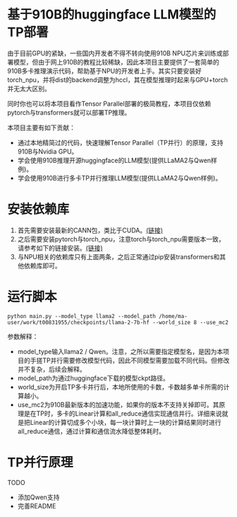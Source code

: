 # 基于910B的huggingface LLM模型的TP部署
由于目前GPU的紧缺，一些国内开发者不得不转向使用910B NPU芯片来训练或部署模型，但由于网上910B的教程比较稀缺，因此本项目主要提供了一套简单的910B多卡推理演示代码，帮助基于NPU的开发者上手。其实只要安装好torch_npu，并将dist的backend调整为hccl，其在模型推理时起来与GPU+torch并无太大区别。

同时你也可以将本项目看作Tensor Parallel部署的极简教程，本项目仅依赖pytorch与transformers就可以部署TP推理。

本项目主要有如下贡献：
- 通过本地精简过的代码，快速理解Tensor Parallel（TP并行）的原理，支持910B与Nvidia GPU。
- 学会使用910B推理开源huggingface的LLM模型(提供LLaMA2与Qwen样例)。
- 学会使用910B进行多卡TP并行推理LLM模型(提供LLaMA2与Qwen样例)。

# 安装依赖库
1. 首先需要安装最新的CANN包，类比于CUDA。[(链接)](https://www.hiascend.com/en/software/cann/community)
2. 之后需要安装pytorch与torch_npu，注意torch与torch_npu需要版本一致，请参考如下的链接安装。[(链接)](https://github.com/Ascend/pytorch)
3. 与NPU相关的依赖库只有上面两条，之后正常通过pip安装transformers和其他依赖库即可。

# 运行脚本
```
python main.py --model_type llama2 --model_path /home/ma-user/work/t00831955/checkpoints/llama-2-7b-hf --world_size 8 --use_mc2
```
参数解释：
- model_type输入llama2 / Qwen。注意，之所以需要指定模型名，是因为本项目的手搓TP并行需要修改模型代码，因此不同模型需要加载不同代码。但修改并不复杂，后续会解释。
- model_path为通过huggingface下载的模型ckpt路径。
- world_size为开启TP多卡并行后，本地所使用的卡数，卡数越多单卡所需的计算越小。
- use_mc2为910B最新版本的加速功能，如果你的版本不支持关掉即可。其原理是在TP时，多卡的Linear计算和all_reduce通信实现通信并行。详细来说就是把Linear的计算切成多个小块，每一块计算时上一块的计算结果同时进行all_reduce通信，通过计算和通信流水降低整体耗时。

# TP并行原理

TODO
- 添加Qwen支持
- 完善README
